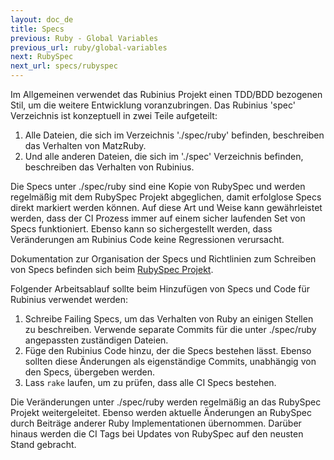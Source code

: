 ```yaml
---
layout: doc_de
title: Specs
previous: Ruby - Global Variables
previous_url: ruby/global-variables
next: RubySpec
next_url: specs/rubyspec
---
```


Im Allgemeinen verwendet das Rubinius Projekt einen TDD/BDD bezogenen Stil, um
die weitere Entwicklung voranzubringen. Das Rubinius 'spec' Verzeichnis ist
konzeptuell in zwei Teile aufgeteilt:

  1. Alle Dateien, die sich im Verzeichnis './spec/ruby' befinden, beschreiben
     das Verhalten von MatzRuby.
  2. Und alle anderen Dateien, die sich im './spec' Verzeichnis befinden, 
     beschreiben das Verhalten von Rubinius.

Die Specs unter ./spec/ruby sind eine Kopie von RubySpec und werden regelmäßig
mit dem RubySpec Projekt abgeglichen, damit erfolglose Specs direkt 
markiert werden können. Auf diese Art und Weise kann gewährleistet werden, 
dass der CI Prozess immer auf einem sicher laufenden Set von Specs 
funktioniert. Ebenso kann so sichergestellt werden, dass Veränderungen am 
Rubinius Code keine Regressionen verursacht.

Dokumentation zur Organisation der Specs und Richtlinien zum Schreiben von 
Specs befinden sich beim [RubySpec Projekt](http://rubyspec.org/).

Folgender Arbeitsablauf sollte beim Hinzufügen von Specs und Code für Rubinius 
verwendet werden:

  1. Schreibe Failing Specs, um das Verhalten von Ruby an einigen Stellen zu 
     beschreiben. Verwende separate Commits für die unter ./spec/ruby 
     angepassten zuständigen Dateien.
  2. Füge den Rubinius Code hinzu, der die Specs bestehen lässt. Ebenso sollten
     diese Änderungen als eigenständige Commits, unabhängig von den Specs,
     übergeben werden.
  3. Lass `rake` laufen, um zu prüfen, dass alle CI Specs bestehen.
  
Die Veränderungen unter ./spec/ruby werden regelmäßig an das RubySpec Projekt
weitergeleitet. Ebenso werden aktuelle Änderungen an RubySpec durch Beiträge
anderer Ruby Implementationen übernommen. Darüber hinaus werden die CI Tags bei
Updates von RubySpec auf den neusten Stand gebracht.
